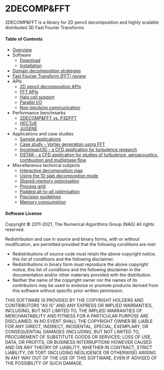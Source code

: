 # 2DECOMP&FFT

2DECOMP&FFT is a library for 2D pencil decomposition and highly scalable distributed 3D Fast Fourier Transforms

#### Table of Contents

- [Overview](doc/overview.md)
- Software
  - [Download](doc/download.md)
  - [Installation](doc/installation.md)
- [Domain decomposition strategies](doc/decomposition.md)
- [Fast Fourier Transform (FFT) review](doc/fft.md)
- APIs
  - [2D pencil decomposition APIs](doc/api_decomposition.md)
  - [FFT APIs](doc/api_fft.md)
  - [Halo cell support](doc/api_halo.md)
  - [Parallel I/O](doc/api_io.md)
  - [Non-blocking communication](doc/api_nonblocking.md)
- Performance benchmarks
  - [2DECOMP&FFT vs. P3DFFT](doc/p3dfft.md)
  - [HECToR](doc/hector.md)
  - [JUGENE](doc/jugene.md)
- Applications and case studies
  - [Sample applications](doc/samples.md)
  - [Case study - Vortex generation using FFT](doc/vortex.md)
  - [Incompact3D - a CFD application for turbulence research](doc/incompact3d.md)
  - [DSTAR - a CFD application for studies of turbulence, aeroacoustics, combustion and multiphase flow](doc/dstar.md)
- Miscellaneous technical subjects
  - [Interactive decomposition map](https://monet.nag.co.uk/2decomp/decomp_map.php) 
  - [Using the 1D slab decompostion mode](doc/1d_decomp.md)
  - [Shared-memory optimisation](doc/shared_memory.md)
  - [Process grid](doc/pgrid.md)
  - [Padded all-to-all optimisation](doc/padded_alltoall.md)
  - [Precision guidelines](doc/precision.md)
  - [Memory comsumption](doc/memory.md)

#### Software License

Copyright &copy; 2011-2021, The Numerical Algorithms Group (NAG)
All rights reserved.

Redistribution and use in source and binary forms, with or without modification, are permitted provided that the following conditions are met:

- Redistributions of source code must retain the above copyright notice, this list of conditions and the following disclaimer.
- Redistributions in binary form must reproduce the above copyright notice, this list of conditions and the following disclaimer in the documentation and/or other materials provided with the distribution.
- Neither the name of the copyright owner nor the names of its contributors may be used to endorse or promote products derived from this software without specific prior written permission.

THIS SOFTWARE IS PROVIDED BY THE COPYRIGHT HOLDERS AND CONTRIBUTORS "AS IS" AND ANY EXPRESS OR IMPLIED WARRANTIES, INCLUDING, BUT NOT LIMITED TO, THE IMPLIED WARRANTIES OF MERCHANTABILITY AND FITNESS FOR A PARTICULAR PURPOSE ARE DISCLAIMED. IN NO EVENT SHALL THE COPYRIGHT OWNER BE LIABLE FOR ANY DIRECT, INDIRECT, INCIDENTAL, SPECIAL, EXEMPLARY, OR CONSEQUENTIAL DAMAGES (INCLUDING, BUT NOT LIMITED TO, PROCUREMENT OF SUBSTITUTE GOODS OR SERVICES; LOSS OF USE, DATA, OR PROFITS; OR BUSINESS INTERRUPTION) HOWEVER CAUSED AND ON ANY THEORY OF LIABILITY, WHETHER IN CONTRACT, STRICT LIABILITY, OR TORT (INCLUDING NEGLIGENCE OR OTHERWISE) ARISING IN ANY WAY OUT OF THE USE OF THIS SOFTWARE, EVEN IF ADVISED OF THE POSSIBILITY OF SUCH DAMAGE.